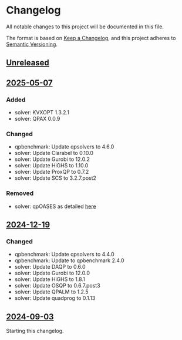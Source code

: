 # Changelog

All notable changes to this project will be documented in this file.

The format is based on [Keep a Changelog](https://keepachangelog.com/en/1.0.0/),
and this project adheres to [Semantic Versioning](https://semver.org/spec/v2.0.0.html).

## [Unreleased]

## [2025-05-07]

### Added

- solver: KVXOPT 1.3.2.1
- solver: QPAX 0.0.9

### Changed

- qpbenchmark: Update qpsolvers to 4.6.0
- solver: Update Clarabel to 0.10.0
- solver: Update Gurobi to 12.0.2
- solver: Update HiGHS to 1.10.0
- solver: Update ProxQP to 0.7.2
- solver: Update SCS to 3.2.7.post2

### Removed

- solver: qpOASES as detailed [here](https://github.com/conda-forge/qpoases-feedstock/issues/12)

## [2024-12-19]

### Changed

- qpbenchmark: Update qpsolvers to 4.4.0
- qpbenchmark: Update to qpbenchmark 2.4.0
- solver: Update DAQP to 0.6.0
- solver: Update Gurobi to 12.0.0
- solver: Update HiGHS to 1.8.1
- solver: Update OSQP to 0.6.7.post3
- solver: Update QPALM to 1.2.5
- solver: Update quadprog to 0.1.13

## [2024-09-03]

Starting this changelog.

[unreleased]: https://github.com/qpsolvers/free_for_all_qpbenchmark/compare/2025-05-07...HEAD
[2025-05-07]: https://github.com/qpsolvers/free_for_all_qpbenchmark/compare/2024-12-19...2025-05-07
[2024-12-19]: https://github.com/qpsolvers/free_for_all_qpbenchmark/compare/2024-09-03...2024-12-19
[2024-09-03]: https://github.com/qpsolvers/free_for_all_qpbenchmark/releases/tag/2024-09-03
